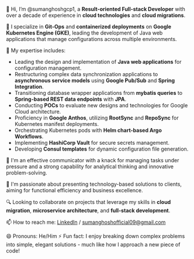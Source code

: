 👋 Hi, I’m @sumanghoshgcp1, a **Result-oriented Full-stack Developer** with over a decade of experience in **cloud technologies** and **cloud migrations**. 

🚀 I specialize in **Git-Ops** and **containerized deployments** on **Google Kubernetes Engine (GKE)**, leading the development of Java web applications that manage configurations across multiple environments.

🔧 My expertise includes:
- Leading the design and implementation of **Java web applications** for configuration management.
- Restructuring complex data synchronization applications to **asynchronous service models** using **Google Pub/Sub** and **Spring Integration**.
- Transitioning database wrapper applications from **mybatis queries** to **Spring-based REST data endpoints** with **JPA**.
- Conducting **POCs** to evaluate new designs and technologies for Google Cloud architecture.
- Proficiency in **Google Anthos**, utilizing **RootSync** and **RepoSync** for Kubernetes manifest deployments.
- Orchestrating Kubernetes pods with **Helm chart-based Argo Workflows**.
- Implementing **HashiCorp Vault** for secure secrets management.
- Developing **Consul templates** for dynamic configuration file generation.

💬 I'm an effective communicator with a knack for managing tasks under pressure and a strong capability for analytical thinking and innovative problem-solving.

🌟 I'm passionate about presenting technology-based solutions to clients, aiming for functional efficiency and business excellence.

🔍 Looking to collaborate on projects that leverage my skills in **cloud migration**, **microservice architecture**, and **full-stack development**.

📫 How to reach me: [LinkedIn](https://www.linkedin.com/in/suman-ghosh-86178954/)  / sumanghoshofficial09@gmail.com

😄 Pronouns: He/Him
⚡ Fun fact: I enjoy breaking down complex problems into simple, elegant solutions - much like how I approach a new piece of code!


<!---
sumanghoshgcp1/sumanghoshgcp1 is a ✨ special ✨ repository because its `README.md` (this file) appears on your GitHub profile.
You can click the Preview link to take a look at your changes.
--->
